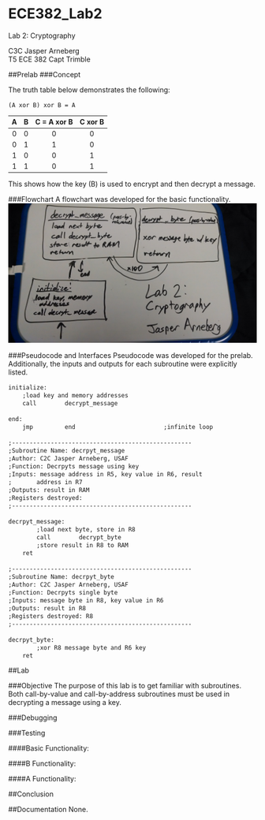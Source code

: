ECE382_Lab2
===========

Lab 2: Cryptography

C3C Jasper Arneberg  
T5 ECE 382
Capt Trimble  

##Prelab
###Concept

The truth table below demonstrates the following:  
```
(A xor B) xor B = A  
```

| A | B | C = A xor B | C xor B |
| :--: | :--: | :--: | :----: |
| 0 | 0 | 0 | 0 |
| 0 | 1 | 1 | 0 |
| 1 | 0 | 0 | 1 |
| 1 | 1 | 0 | 1 |

This shows how the key (B) is used to encrypt and then decrypt a message.

###Flowchart
A flowchart was developed for the basic functionality.
![alt text](https://github.com/JasperArneberg/ECE382_Lab2/blob/master/prelab2_flowchart.jpg?raw=true "Prelab Flowchart")

###Pseudocode and Interfaces
Pseudocode was developed for the prelab. Additionally, the inputs and outputs for each subroutine were explicitly listed.
```
initialize:
	;load key and memory addresses
	call		decrypt_message

end:
	jmp			end							;infinite loop

;---------------------------------------------------
;Subroutine Name: decrpyt_message
;Author: C2C Jasper Arneberg, USAF
;Function: Decrpyts message using key
;Inputs: message address in R5, key value in R6, result
;		address in R7
;Outputs: result in RAM
;Registers destroyed:
;---------------------------------------------------

decrpyt_message:
    	;load next byte, store in R8
    	call 		decrypt_byte
    	;store result in R8 to RAM
    ret

;---------------------------------------------------
;Subroutine Name: decrpyt_byte
;Author: C2C Jasper Arneberg, USAF
;Function: Decrpyts single byte
;Inputs: message byte in R8, key value in R6
;Outputs: result in R8
;Registers destroyed: R8
;---------------------------------------------------

decrpyt_byte:
    	;xor R8 message byte and R6 key
    ret
```





##Lab

###Objective
The purpose of this lab is to get familiar with subroutines. Both call-by-value and call-by-address subroutines must be used in decrypting a message using a key.

###Debugging

###Testing


####Basic Functionality: 

####B Functionality: 

####A Functionality: 

##Conclusion

##Documentation
None.
